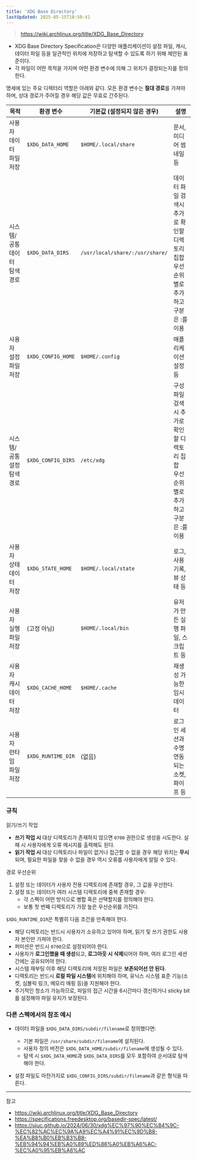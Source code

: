 ```yaml
---
title: 'XDG Base Directory'
lastUpdated: 2025-05-15T10:50:41
---
```

> <https://wiki.archlinux.org/title/XDG_Base_Directory>

- XDG Base Directory Specification은 다양한 애플리케이션이 설정 파일, 캐시, 데이터 파일 등을 일관적인 위치에 저장하고 탐색할 수 있도록 하기 위해 제안된 표준이다.
- 각 파일이 어떤 목적을 가지며 어떤 환경 변수에 의해 그 위치가 결정되는지를 정의한다.

명세에 있는 주요 디렉터리 역할은 아래와 같다. 모든 환경 변수는 **절대 경로**를 가져야 하며, 상대 경로가 주어질 경우 해당 값은 무효로 간주된다.

| 목적 | 환경 변수 | 기본값 (설정되지 않은 경우) | 설명 |
|------|-----------|-----------------------------|------|
| 사용자 데이터 파일 저장 | `$XDG_DATA_HOME` | `$HOME/.local/share` | 문서, 미디어 썸네일 등 |
| 시스템/공통 데이터 탐색 경로 | `$XDG_DATA_DIRS` | `/usr/local/share/:/usr/share/` | 데이터 파일 검색시 추가로 확인할 디렉토리 집합<br/>우선 순위별로 추가하고 구분은 :를 이용 |
| 사용자 설정 파일 저장 | `$XDG_CONFIG_HOME` | `$HOME/.config` | 애플리케이션 설정 등 |
| 시스템/공통 설정 탐색 경로 | `$XDG_CONFIG_DIRS` | `/etc/xdg` | 구성 파일 검색시 추가로 확인할 디렉토리 집합<br/>우선 순위별로 추가하고 구분은 :를 이용 |
| 사용자 상태 데이터 저장 | `$XDG_STATE_HOME` | `$HOME/.local/state` | 로그, 사용 기록, 뷰 상태 등 |
| 사용자 실행 파일 저장 | (고정 아님) | `$HOME/.local/bin` | 유저가 만든 실행 파일, 스크립트 등 |
| 사용자 캐시 데이터 저장 | `$XDG_CACHE_HOME` | `$HOME/.cache` | 재생성 가능한 임시 데이터 |
| 사용자 런타임 파일 저장 | `$XDG_RUNTIME_DIR` | (없음) | 로그인 세션과 수명 연동되는 소켓, 파이프 등 |

### 규칙

읽기/쓰기 작업

- **쓰기 작업 시** 대상 디렉토리가 존재하지 않으면 `0700` 권한으로 생성을 시도한다. 실패 시 사용자에게 오류 메시지를 출력해도 된다.
- **읽기 작업 시** 대상 디렉토리나 파일이 없거나 접근할 수 없을 경우 해당 위치는 **무시**되며, 필요한 파일을 찾을 수 없을 경우 역시 오류를 사용자에게 알릴 수 있다.

경로 우선순위

1. 설정 또는 데이터가 사용자 전용 디렉토리에 존재할 경우, 그 값을 우선한다.
2. 설정 또는 데이터가 여러 시스템 디렉토리에 중복 존재할 경우:
   - 각 스펙이 어떤 방식으로 병합 혹은 선택할지를 정의해야 한다.
   - 보통 첫 번째 디렉토리가 가장 높은 우선순위를 가진다.

`$XDG_RUNTIME_DIR`은 특별히 다음 조건을 만족해야 한다.

- 해당 디렉토리는 반드시 사용자가 소유하고 있어야 하며, 읽기 및 쓰기 권한도 사용자 본인만 가져야 한다.
- 퍼미션은 반드시 `0700`으로 설정되어야 한다.
- 사용자가 **로그인했을 때 생성**되고, **로그아웃 시 삭제**되어야 하며, 여러 로그인 세션 간에는 공유되어야 한다.
- 시스템 재부팅 이후 해당 디렉토리에 저장된 파일은 **보존되어선 안 된다.**
- 디렉토리는 반드시 **로컬 파일 시스템**에 위치해야 하며, 유닉스 시스템 표준 기능(소켓, 심볼릭 링크, 메모리 매핑 등)을 지원해야 한다.
- 주기적인 청소가 가능하므로, 파일의 접근 시간을 6시간마다 갱신하거나 sticky bit를 설정해야 파일 유지가 보장된다.

### 다른 스펙에서의 참조 예시

- 데이터 파일을 `$XDG_DATA_DIRS/subdir/filename`로 정의했다면:
  - 기본 파일은 `/usr/share/subdir/filename`에 설치된다.
  - 사용자 정의 버전은 `$XDG_DATA_HOME/subdir/filename`에 생성될 수 있다.
  - 탐색 시 `$XDG_DATA_HOME`과 `$XDG_DATA_DIRS`를 모두 포함하여 순서대로 탐색해야 한다.

- 설정 파일도 마찬가지로 `$XDG_CONFIG_DIRS/subdir/filename`과 같은 형식을 따른다.

---

참고

- <https://wiki.archlinux.org/title/XDG_Base_Directory>
- <https://specifications.freedesktop.org/basedir-spec/latest/>
- <https://ujuc.github.io/2024/06/30/xdg%EC%97%90%EC%84%9C-%EC%82%AC%EC%9A%A9%EC%A4%91%EC%9D%B8-%EA%B8%B0%EB%B3%B8-%EB%94%94%EB%A0%89%ED%86%A0%EB%A6%AC-%EC%A0%95%EB%A6%AC>
